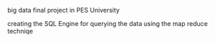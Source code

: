 big data final project in PES University

creating the SQL Engine for querying the data using the map reduce techniqe
